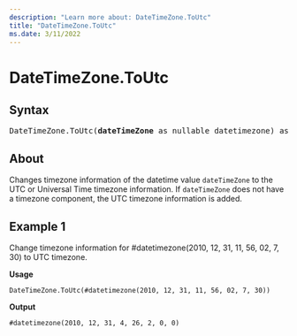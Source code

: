 ```yaml
---
description: "Learn more about: DateTimeZone.ToUtc"
title: "DateTimeZone.ToUtc"
ms.date: 3/11/2022
---
```

# DateTimeZone.ToUtc

## Syntax

<pre>
DateTimeZone.ToUtc(<b>dateTimeZone</b> as nullable datetimezone) as nullable datetimezone
</pre>
  
## About

Changes timezone information of the datetime value `dateTimeZone` to the UTC or Universal Time timezone information. If `dateTimeZone` does not have a timezone component, the UTC timezone information is added.

## Example 1

Change timezone information for #datetimezone(2010, 12, 31, 11, 56, 02, 7, 30) to UTC timezone.

**Usage**

```powerquery-m
DateTimeZone.ToUtc(#datetimezone(2010, 12, 31, 11, 56, 02, 7, 30))
```

**Output**

`#datetimezone(2010, 12, 31, 4, 26, 2, 0, 0)`
